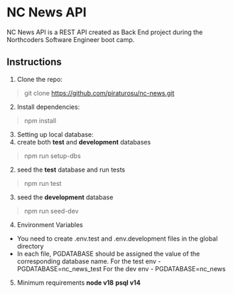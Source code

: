 # NC News API

NC News API is a REST API created as Back End project during the Northcoders Software Engineer boot camp.

## Instructions

1. Clone the repo:
> git clone https://github.com/piraturosu/nc-news.git
2. Install dependencies:
> npm install
3. Setting up local database:
  1. create both **test** and **development** databases
  > npm run setup-dbs
  2. seed the **test** database and run tests
  > npm run test
  3. seed the **development** database
  > npm run seed-dev

4. Environment Variables
- You need to create .env.test and .env.development files in the global directory
- In each file, PGDATABASE should be assigned the value of the corresponding database name.
For the test env - PGDATABASE=nc_news_test
For the dev env - PGDATABASE=nc_news

5. Minimum requirements
**node v18**
**psql v14**
